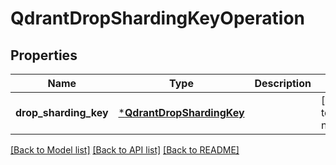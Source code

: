 # QdrantDropShardingKeyOperation


## Properties
Name | Type | Description | Notes
------------ | ------------- | ------------- | -------------
**drop_sharding_key** | [***QdrantDropShardingKey**](QdrantDropShardingKey.md) |  | [default to nothing]


[[Back to Model list]](../README.md#models) [[Back to API list]](../README.md#api-endpoints) [[Back to README]](../README.md)


